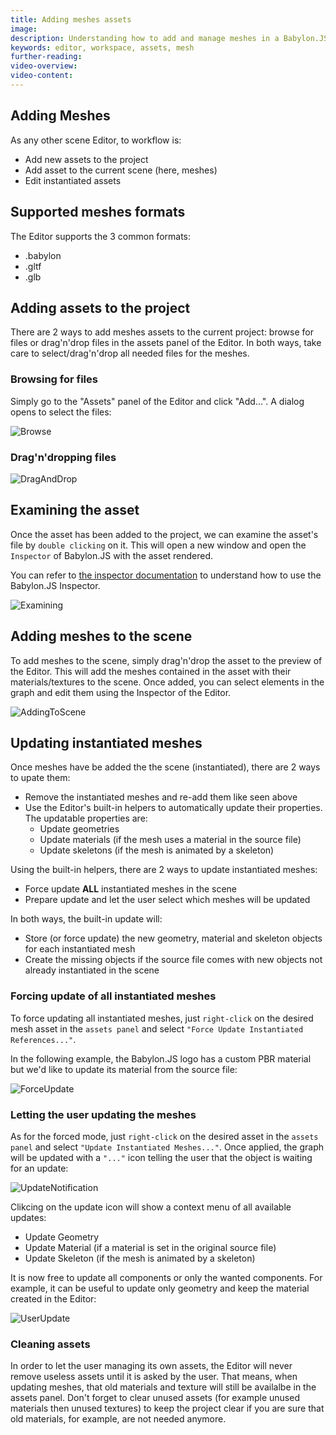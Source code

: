 ```yaml
---
title: Adding meshes assets
image: 
description: Understanding how to add and manage meshes in a Babylon.JS Editor project
keywords: editor, workspace, assets, mesh
further-reading:
video-overview:
video-content:
---
```


## Adding Meshes

As any other scene Editor, to workflow is:
* Add new assets to the project
* Add asset to the current scene (here, meshes)
* Edit instantiated assets

## Supported meshes formats
The Editor supports the 3 common formats:
* .babylon
* .gltf
* .glb

## Adding assets to the project
There are 2 ways to add meshes assets to the current project: browse for files or drag'n'drop files in the assets panel of the Editor.
In both ways, take care to select/drag'n'drop all needed files for the meshes.

### Browsing for files
Simply go to the "Assets" panel of the Editor and click "Add...". A dialog opens to select the files:

![Browse](/img/features/extensions/Editor/AddingMeshes/browse.gif)

### Drag'n'dropping files

![DragAndDrop](/img/features/extensions/Editor/AddingMeshes/draganddrop.gif)

## Examining the asset
Once the asset has been added to the project, we can examine the asset's file by `double clicking` on it. This will open a new window and open the `Inspector` of Babylon.JS with the asset rendered.

You can refer to [the inspector documentation](/toolsAndResources/tools/inspector) to understand how to use the Babylon.JS Inspector.

![Examining](/img/features/extensions/Editor/AddingMeshes/examining.gif)

## Adding meshes to the scene
To add meshes to the scene, simply drag'n'drop the asset to the preview of the Editor. This will add the meshes contained in the asset with their materials/textures to the scene.
Once added, you can select elements in the graph and edit them using the Inspector of the Editor.

![AddingToScene](/img/features/extensions/Editor/AddingMeshes/addingtoscene.gif)

## Updating instantiated meshes
Once meshes have be added the the scene (instantiated), there are 2 ways to upate them:
- Remove the instantiated meshes and re-add them like seen above
- Use the Editor's built-in helpers to automatically update their properties. The updatable properties are:
  - Update geometries
  - Update materials (if the mesh uses a material in the source file)
  - Update skeletons (if the mesh is animated by a skeleton)

Using the built-in helpers, there are 2 ways to update instantiated meshes:
- Force update **ALL** instantiated meshes in the scene
- Prepare update and let the user select which meshes will be updated

In both ways, the built-in update will:
- Store (or force update) the new geometry, material and skeleton objects for each instantiated mesh
- Create the missing objects if the source file comes with new objects not already instantiated in the scene

### Forcing update of all instantiated meshes
To force updating all instantiated meshes, just `right-click` on the desired mesh asset in the `assets panel` and select `"Force Update Instantiated References..."`.

In the following example, the Babylon.JS logo has a custom PBR material but we'd like to update its material from the source file:

![ForceUpdate](/img/features/extensions/Editor/AddingMeshes/force_update.gif)

### Letting the user updating the meshes
As for the forced mode, just `right-click` on the desired asset in the `assets panel` and select `"Update Instantiated Meshes..."`. Once applied, the graph will be updated with a `"..."` icon telling the user that the object is waiting for an update:

![UpdateNotification](/img/features/extensions/Editor/AddingMeshes/update_notification.png)

Clikcing on the update icon will show a context menu of all available updates:
- Update Geometry
- Update Material (if a material is set in the original source file)
- Update Skeleton (if the mesh is animated by a skeleton)

It is now free to update all components or only the wanted components. For example, it can be useful to update only geometry and keep the material created in the Editor:

![UserUpdate](/img/features/extensions/Editor/AddingMeshes/user_update.gif)

### Cleaning assets
In order to let the user managing its own assets, the Editor will never remove useless assets until it is asked by the user. That means, when updating meshes, that old materials and texture will still be availalbe in the assets panel. Don't forget to clear unused assets (for example unused materials then unused textures) to keep the project clear if you are sure that old materials, for example, are not needed anymore.
